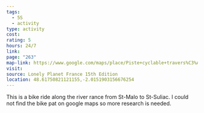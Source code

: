 ```yaml
---
tags:
  - 5S
  - activity
type: activity
cost: 
rating: 5
hours: 24/7
link: 
page: "263"
map-link: https://www.google.com/maps/place/Piste+cyclable+travers%C3%A9e+du+barrage+de+la+Rance/@48.6178463,-2.012775,15.42z/data=!4m14!1m7!3m6!1s0x480e889ff9d9de0d:0x8a26b5c77dd3a9c2!2sRance!8m2!3d48.5690229!4d-1.9965277!16zL20vMDYwc2Qx!3m5!1s0x480e87604735917f:0xa37471203915e9bf!8m2!3d48.6173912!4d-2.0160608!16s%2Fg%2F11v63j3ymb?entry=ttu&g_ep=EgoyMDI0MTAyNy4wIKXMDSoASAFQAw%3D%3D
visit: 
source: Lonely Planet France 15th Edition
location: 48.61750821121155,-2.0151903156676254
---
```

This is a bike ride along the river rance from St-Malo to St-Suliac. I could not find the bike pat on google maps so more research is needed.